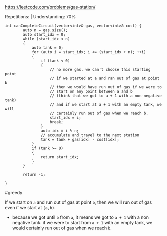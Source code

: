 https://leetcode.com/problems/gas-station/

Repetitions: |
Understanding: 70%

```
int canCompleteCircuit(vector<int>& gas, vector<int>& cost) {
        auto n = gas.size();
        auto start_idx = 0;
        while (start_idx < n)
        {
            auto tank = 0;
            for (auto i = start_idx; i <= (start_idx + n); ++i)
            {
                if (tank < 0)
                {
                    // no more gas, we can't choose this starting point
                    // if we started at a and ran out of gas at point b
                    // then we would have run out of gas if we were to 
                    // start on any point between a and b
                    // (think that we got to a + 1 with a non-negative tank)
                    // and if we start at a + 1 with an empty tank, we will
                    // certainly run out of gas when we reach b.
                    start_idx = i;
                    break;
                }
                auto idx = i % n;
                // accumulate and travel to the next station
                tank = tank + gas[idx] - cost[idx];
            }
            if (tank >= 0)
            {
                return start_idx;
            }
        }

        return -1;

}
```

#greedy

If we start on `a` and run out of gas at point `b`, then we will run out of gas even if we start at `[a,b)`.
- because we got until `b` from `a`, it means we got to `a + 1` with a non negative tank. if we were to start from `a + 1` with an empty tank, we would certainly run out of gas when we reach `b`.


